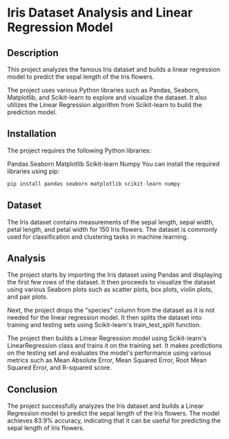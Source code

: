 # Iris Dataset Analysis and Linear Regression Model

## Description
This project analyzes the famous Iris dataset and builds a linear regression model to predict the sepal length of the Iris flowers.

The project uses various Python libraries such as Pandas, Seaborn, Matplotlib, and Scikit-learn to explore and visualize the dataset. It also utilizes the Linear Regression algorithm from Scikit-learn to build the prediction model.

## Installation
The project requires the following Python libraries:

Pandas
Seaborn
Matplotlib
Scikit-learn
Numpy
You can install the required libraries using pip:

```python
pip install pandas seaborn matplotlib scikit-learn numpy
```
## Dataset
The Iris dataset contains measurements of the sepal length, sepal width, petal length, and petal width for 150 Iris flowers. The dataset is commonly used for classification and clustering tasks in machine learning.

## Analysis
The project starts by importing the Iris dataset using Pandas and displaying the first few rows of the dataset. It then proceeds to visualize the dataset using various Seaborn plots such as scatter plots, box plots, violin plots, and pair plots.

Next, the project drops the "species" column from the dataset as it is not needed for the linear regression model. It then splits the dataset into training and testing sets using Scikit-learn's train_test_split function.

The project then builds a Linear Regression model using Scikit-learn's LinearRegression class and trains it on the training set. It makes predictions on the testing set and evaluates the model's performance using various metrics such as Mean Absolute Error, Mean Squared Error, Root Mean Squared Error, and R-squared score.

## Conclusion
The project successfully analyzes the Iris dataset and builds a Linear Regression model to predict the sepal length of the Iris flowers. The model achieves 83.9% accuracy, indicating that it can be useful for predicting the sepal length of Iris flowers.
